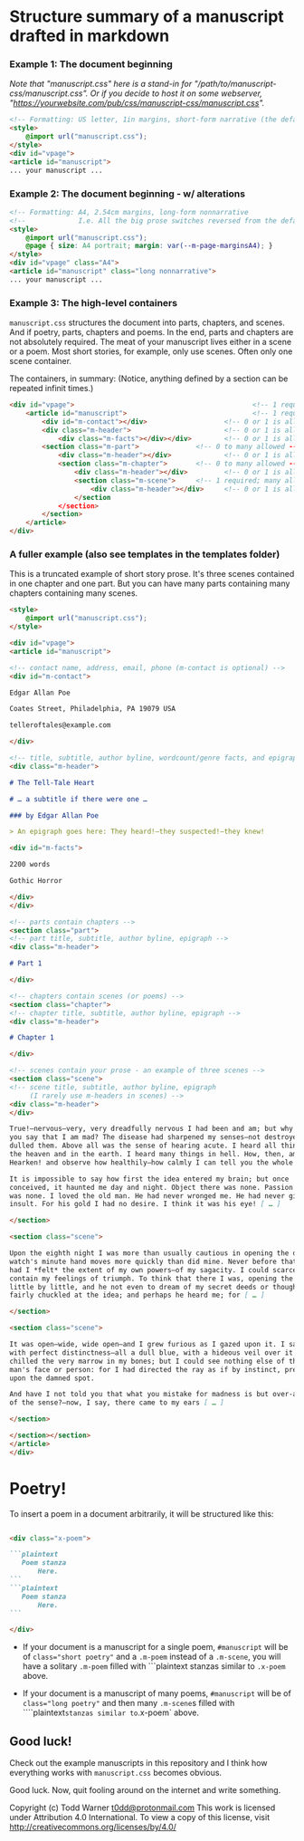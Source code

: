 # Structure summary of a manuscript drafted in markdown

### Example 1: The document beginning

_Note that "manuscript.css" here is a stand-in for
"/path/to/manuscript-css/manuscript.css". Or if you decide to host it on some
webserver, "https://yourwebsite.com/pub/css/manuscript-css/manuscript.css"._

```markdown
<!-- Formatting: US letter, 1in margins, short-form narrative (the default) -->
<style>
    @import url("manuscript.css");
</style>
<div id="vpage">
<article id="manuscript">
... your manuscript ...
```

### Example 2: The document beginning - w/ alterations

```markdown
<!-- Formatting: A4, 2.54cm margins, long-form nonnarrative                 -->
<!--             I.e. All the big prose switches reversed from the default. -->
<style>
    @import url("manuscript.css");
    @page { size: A4 portrait; margin: var(--m-page-marginsA4); }
</style>
<div id="vpage" class="A4">
<article id="manuscript" class="long nonnarrative">
... your manuscript ...
```

### Example 3: The high-level containers

`manuscript.css` structures the document into parts, chapters, and scenes. And
if poetry, parts, chapters and poems. In the end, parts and chapters are not
absolutely required. The meat of your manuscript lives either in a scene or a
poem. Most short stories, for example, only use scenes. Often only one scene
container.

The containers, in summary:
(Notice, anything defined by a section can be repeated infinit times.)

```html
<div id="vpage">                                            <!-- 1 required -->
    <article id="manuscript">                               <!-- 1 required --> 
        <div id="m-contact"></div>                   <!-- 0 or 1 is allowed -->
        <div class="m-header">                       <!-- 0 or 1 is allowed -->
            <div class="m-facts"></div></div>        <!-- 0 or 1 is allowed -->
        <section class="m-part">              <!-- 0 to many allowed --------->
            <div class="m-header"></div>             <!-- 0 or 1 is allowed -->
            <section class="m-chapter">       <!-- 0 to many allowed --------->
                <div class="m-header"></div>         <!-- 0 or 1 is allowed -->
                <section class="m-scene">     <!-- 1 required; many allowed -->
                    <div class="m-header"></div>     <!-- 0 or 1 is allowed -->
                </section
            </section>
        </section>
    </article>
</div>
```



### A fuller example (also see templates in the templates folder)

This is a truncated example of short story prose. It's three scenes contained
in one chapter and one part. But you can have many parts containing many
chapters containing many scenes.



```markdown
<style>
    @import url("manuscript.css");
</style>

<div id="vpage">
<article id="manuscript">

<!-- contact name, address, email, phone (m-contact is optional) -->
<div id="m-contact">

Edgar Allan Poe

Coates Street, Philadelphia, PA 19079 USA

telleroftales@example.com

</div>

<!-- title, subtitle, author byline, wordcount/genre facts, and epigraph -->
<div class="m-header">

# The Tell-Tale Heart

# … a subtitle if there were one …

### by Edgar Allan Poe

> An epigraph goes here: They heard!—they suspected!—they knew!

<div id="m-facts">

2200 words

Gothic Horror

</div>
</div>

<!-- parts contain chapters -->
<section class="part">
<!-- part title, subtitle, author byline, epigraph -->
<div class="m-header">

# Part 1

</div>

<!-- chapters contain scenes (or poems) -->
<section class="chapter">
<!-- chapter title, subtitle, author byline, epigraph -->
<div class="m-header">

# Chapter 1

</div>

<!-- scenes contain your prose - an example of three scenes -->
<section class="scene">
<!-- scene title, subtitle, author byline, epigraph
     (I rarely use m-headers in scenes) -->
<div class="m-header">
</div>

True!—nervous—very, very dreadfully nervous I had been and am; but why *will*
you say that I am mad? The disease had sharpened my senses—not destroyed—not
dulled them. Above all was the sense of hearing acute. I heard all things in
the heaven and in the earth. I heard many things in hell. How, then, am I mad?
Hearken! and observe how healthily—how calmly I can tell you the whole story.

It is impossible to say how first the idea entered my brain; but once
conceived, it haunted me day and night. Object there was none. Passion there
was none. I loved the old man. He had never wronged me. He had never given me
insult. For his gold I had no desire. I think it was his eye! [ … ]

</section>

<section class="scene">

Upon the eighth night I was more than usually cautious in opening the door. A
watch's minute hand moves more quickly than did mine. Never before that night
had I *felt* the extent of my own powers—of my sagacity. I could scarcely
contain my feelings of triumph. To think that there I was, opening the door,
little by little, and he not even to dream of my secret deeds or thoughts. I
fairly chuckled at the idea; and perhaps he heard me; for [ … ]

</section>

<section class="scene">

It was open—wide, wide open—and I grew furious as I gazed upon it. I saw it
with perfect distinctness—all a dull blue, with a hideous veil over it that
chilled the very marrow in my bones; but I could see nothing else of the old
man's face or person: for I had directed the ray as if by instinct, precisely
upon the damned spot.

And have I not told you that what you mistake for madness is but over-acuteness
of the sense?—now, I say, there came to my ears [ … ]

</section>

</section></section>
</article>
</div>
```

# Poetry!

To insert a poem in a document arbitrarily, it will be structured like this:

~~~markdown

<div class="x-poem">

```plaintext
   Poem stanza
       Here.
```
```plaintext
   Poem stanza
       Here.
```

</div>
~~~

- If your document is a manuscript for a single poem, `#manuscript` will be of
  `class="short poetry"` and a `.m-poem` instead of a `.m-scene`, you will have
  a solitary `.m-poem` filled with ```plaintext stanzas similar to `.x-poem`
  above.

- If your document is a manuscript of many poems, `#manuscript` will be of
  `class="long poetry"` and then many `.m-scene`s filled with ````plaintext`
  stanzas similar to `.x-poem` above.

## Good luck!

Check out the example manuscripts in this repository and I think how everything
works with `manuscript.css` becomes obvious.

Good luck. Now, quit fooling around on the internet and write something.

Copyright (c) Todd Warner <t0dd@protonmail.com>
This work is licensed under Attribution 4.0 International. To view a copy
of this license, visit http://creativecommons.org/licenses/by/4.0/
